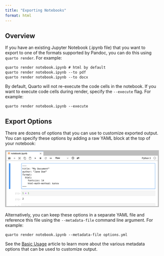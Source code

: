 ```yaml
---
title: "Exporting Notebooks"
format: html
---
```


## Overview

If you have an existing Jupyter Notebook (.ipynb file) that you want to export to one of the formats supported by Pandoc, you can do this using `quarto render`. For example:

``` {.bash}
quarto render notebook.ipynb # html by default
quarto render notebook.ipynb --to pdf
quarto render notebook.ipynb --to docx
```

By default, Quarto will not re-execute the code cells in the notebook. If you want to execute code cells during render, specify the `--execute` flag. For example:

``` {.bash}
quarto render notebook.ipynb --execute
```

## Export Options

There are dozens of options that you can use to customize exported output. You can specify these options by adding a raw YAML block at the top of your notebook:

![](images/jupyter-metadata.png)

Alternatively, you can keep these options in a separate YAML file and reference this file using the `--metadata-file` command line argument. For example:

``` {.bash}
quarto render notebook.ipynb --metadata-file options.yml
```

See the [Basic Usage](basic-usage.html) article to learn more about the various metadata options that can be used to customize output.
